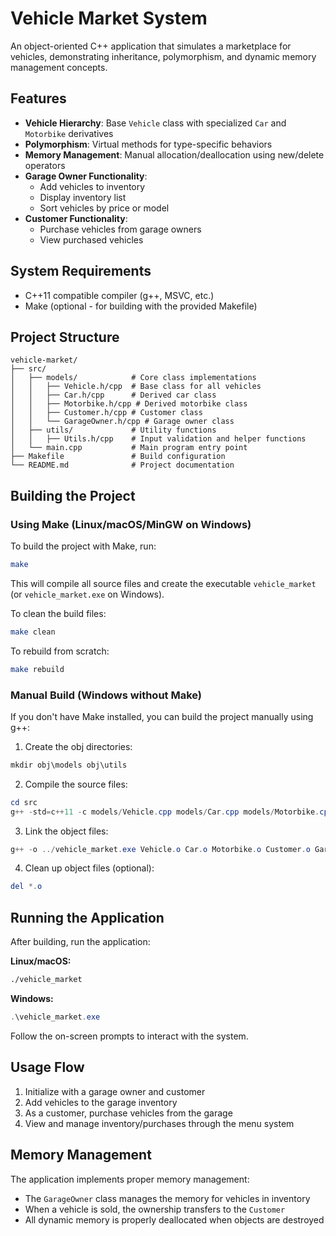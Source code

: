 # Vehicle Market System

An object-oriented C++ application that simulates a marketplace for vehicles, demonstrating inheritance, polymorphism, and dynamic memory management concepts.

## Features

- **Vehicle Hierarchy**: Base `Vehicle` class with specialized `Car` and `Motorbike` derivatives
- **Polymorphism**: Virtual methods for type-specific behaviors
- **Memory Management**: Manual allocation/deallocation using new/delete operators
- **Garage Owner Functionality**:
  - Add vehicles to inventory
  - Display inventory list
  - Sort vehicles by price or model
- **Customer Functionality**:
  - Purchase vehicles from garage owners
  - View purchased vehicles

## System Requirements

- C++11 compatible compiler (g++, MSVC, etc.)
- Make (optional - for building with the provided Makefile)

## Project Structure

```
vehicle-market/
├── src/
│   ├── models/            # Core class implementations
│   │   ├── Vehicle.h/cpp  # Base class for all vehicles
│   │   ├── Car.h/cpp      # Derived car class
│   │   ├── Motorbike.h/cpp # Derived motorbike class
│   │   ├── Customer.h/cpp # Customer class
│   │   └── GarageOwner.h/cpp # Garage owner class
│   ├── utils/             # Utility functions
│   │   ├── Utils.h/cpp    # Input validation and helper functions
│   └── main.cpp           # Main program entry point
├── Makefile               # Build configuration
└── README.md              # Project documentation
```

## Building the Project

### Using Make (Linux/macOS/MinGW on Windows)

To build the project with Make, run:

```bash
make
```

This will compile all source files and create the executable `vehicle_market` (or `vehicle_market.exe` on Windows).

To clean the build files:

```bash
make clean
```

To rebuild from scratch:

```bash
make rebuild
```

### Manual Build (Windows without Make)

If you don't have Make installed, you can build the project manually using g++:

1. Create the obj directories:

```powershell
mkdir obj\models obj\utils
```

2. Compile the source files:

```powershell
cd src
g++ -std=c++11 -c models/Vehicle.cpp models/Car.cpp models/Motorbike.cpp models/Customer.cpp models/GarageOwner.cpp utils/Utils.cpp main.cpp
```

3. Link the object files:

```powershell
g++ -o ../vehicle_market.exe Vehicle.o Car.o Motorbike.o Customer.o GarageOwner.o Utils.o main.o
```

4. Clean up object files (optional):

```powershell
del *.o
```

## Running the Application

After building, run the application:

**Linux/macOS:**

```bash
./vehicle_market
```

**Windows:**

```powershell
.\vehicle_market.exe
```

Follow the on-screen prompts to interact with the system.

## Usage Flow

1. Initialize with a garage owner and customer
2. Add vehicles to the garage inventory
3. As a customer, purchase vehicles from the garage
4. View and manage inventory/purchases through the menu system

## Memory Management

The application implements proper memory management:

- The `GarageOwner` class manages the memory for vehicles in inventory
- When a vehicle is sold, the ownership transfers to the `Customer`
- All dynamic memory is properly deallocated when objects are destroyed

